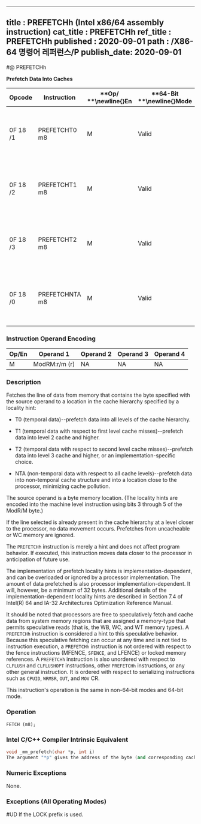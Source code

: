 ----------------------------
title : PREFETCHh (Intel x86/64 assembly instruction)
cat_title : PREFETCHh
ref_title : PREFETCHh
published : 2020-09-01
path : /X86-64 명령어 레퍼런스/P
publish_date: 2020-09-01
----------------------------
#@ PREFETCHh

**Prefetch Data Into Caches**

|**Opcode**|**Instruction**|**Op/ **\newline{}**En**|**64-Bit **\newline{}**Mode**|**Compat/**\newline{}**Leg Mode**|**Description**|
|----------|---------------|------------------------|-----------------------------|---------------------------------|---------------|
|0F 18 /1|PREFETCHT0 m8|M|Valid|Valid|Move data from m8 closer to the processor using T0 hint.|
|0F 18 /2|PREFETCHT1 m8|M|Valid|Valid|Move data from m8 closer to the processor using T1 hint.|
|0F 18 /3|PREFETCHT2 m8|M|Valid|Valid|Move data from m8 closer to the processor using T2 hint.|
|0F 18 /0|PREFETCHNTA m8|M|Valid|Valid|Move data from m8 closer to the processor using NTA hint.|
### Instruction Operand Encoding


|Op/En|Operand 1|Operand 2|Operand 3|Operand 4|
|-----|---------|---------|---------|---------|
|M|ModRM:r/m (r)|NA|NA|NA|
### Description


Fetches the line of data from memory that contains the byte specified with the source operand to a location in the cache hierarchy specified by a locality hint:

*  T0 (temporal data)--prefetch data into all levels of the cache hierarchy.

*  T1 (temporal data with respect to first level cache misses)--prefetch data into level 2 cache and higher.

*  T2 (temporal data with respect to second level cache misses)--prefetch data into level 3 cache and higher, or an implementation-specific choice.

*  NTA (non-temporal data with respect to all cache levels)--prefetch data into non-temporal cache structure and into a location close to the processor, minimizing cache pollution.

The source operand is a byte memory location. (The locality hints are encoded into the machine level instruction using bits 3 through 5 of the ModR/M byte.)

If the line selected is already present in the cache hierarchy at a level closer to the processor, no data movement occurs. Prefetches from uncacheable or WC memory are ignored.

The `PREFETCHh` instruction is merely a hint and does not affect program behavior. If executed, this instruction moves data closer to the processor in anticipation of future use.

The implementation of prefetch locality hints is implementation-dependent, and can be overloaded or ignored by a processor implementation. The amount of data prefetched is also processor implementation-dependent. It will, however, be a minimum of 32 bytes. Additional details of the implementation-dependent locality hints are described in Section 7.4 of Intel(R) 64 and IA-32 Architectures Optimization Reference Manual.

It should be noted that processors are free to speculatively fetch and cache data from system memory regions that are assigned a memory-type that permits speculative reads (that is, the WB, WC, and WT memory types). A `PREFETCHh` instruction is considered a hint to this speculative behavior. Because this speculative fetching can occur at any time and is not tied to instruction execution, a `PREFETCHh` instruction is not ordered with respect to the fence instructions (MFENCE, `SFENCE`, and LFENCE) or locked memory references. A `PREFETCHh` instruction is also unordered with respect to `CLFLUSH` and `CLFLUSHOPT` instructions, other `PREFETCHh` instructions, or any other general instruction. It is ordered with respect to serializing instructions such as `CPUID`, `WRMSR`, `OUT`, and `MOV` CR.

This instruction's operation is the same in non-64-bit modes and 64-bit mode.


### Operation

```info-verb
FETCH (m8);
```

### Intel C/C++ Compiler Intrinsic Equivalent

```cpp
void _mm_prefetch(char *p, int i)
The argument "*p" gives the address of the byte (and corresponding cache line) to be prefetched. The value "i" gives a constant (_MM_HINT_T0, _MM_HINT_T1, _MM_HINT_T2, or _MM_HINT_NTA) that specifies the type of prefetch operation to be performed.
```
### Numeric Exceptions


None.

### Exceptions (All Operating Modes)


#UD  If the LOCK prefix is used.

